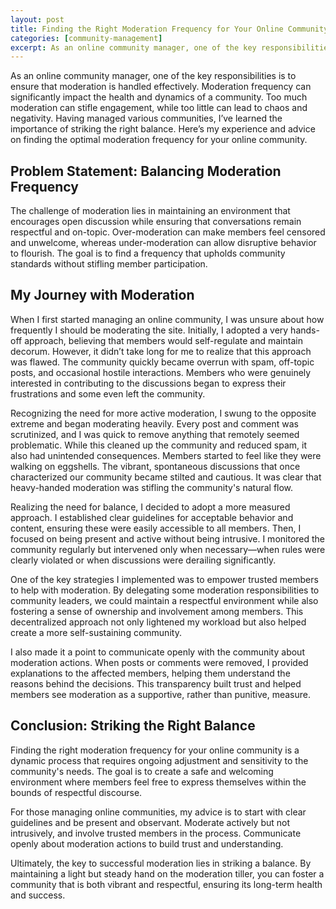 ```yaml
---
layout: post
title: Finding the Right Moderation Frequency for Your Online Community
categories: [community-management]
excerpt: As an online community manager, one of the key responsibilities is to ensure that moderation is handled effectively. Moderation frequency can significantly impact the health and dynamics of a community. Too much moderation can stifle engagement, while too little can lead to chaos and negativity. Having managed various communities, I’ve learned the importance of striking the right balance. Here’s my experience and advice on finding the optimal moderation frequency for your online community.
---
```


As an online community manager, one of the key responsibilities is to ensure that moderation is handled effectively. Moderation frequency can significantly impact the health and dynamics of a community. Too much moderation can stifle engagement, while too little can lead to chaos and negativity. Having managed various communities, I’ve learned the importance of striking the right balance. Here’s my experience and advice on finding the optimal moderation frequency for your online community.

## Problem Statement: Balancing Moderation Frequency

The challenge of moderation lies in maintaining an environment that encourages open discussion while ensuring that conversations remain respectful and on-topic. Over-moderation can make members feel censored and unwelcome, whereas under-moderation can allow disruptive behavior to flourish. The goal is to find a frequency that upholds community standards without stifling member participation.

## My Journey with Moderation

When I first started managing an online community, I was unsure about how frequently I should be moderating the site. Initially, I adopted a very hands-off approach, believing that members would self-regulate and maintain decorum. However, it didn’t take long for me to realize that this approach was flawed. The community quickly became overrun with spam, off-topic posts, and occasional hostile interactions. Members who were genuinely interested in contributing to the discussions began to express their frustrations and some even left the community.

Recognizing the need for more active moderation, I swung to the opposite extreme and began moderating heavily. Every post and comment was scrutinized, and I was quick to remove anything that remotely seemed problematic. While this cleaned up the community and reduced spam, it also had unintended consequences. Members started to feel like they were walking on eggshells. The vibrant, spontaneous discussions that once characterized our community became stilted and cautious. It was clear that heavy-handed moderation was stifling the community's natural flow.

Realizing the need for balance, I decided to adopt a more measured approach. I established clear guidelines for acceptable behavior and content, ensuring these were easily accessible to all members. Then, I focused on being present and active without being intrusive. I monitored the community regularly but intervened only when necessary—when rules were clearly violated or when discussions were derailing significantly.

One of the key strategies I implemented was to empower trusted members to help with moderation. By delegating some moderation responsibilities to community leaders, we could maintain a respectful environment while also fostering a sense of ownership and involvement among members. This decentralized approach not only lightened my workload but also helped create a more self-sustaining community.

I also made it a point to communicate openly with the community about moderation actions. When posts or comments were removed, I provided explanations to the affected members, helping them understand the reasons behind the decisions. This transparency built trust and helped members see moderation as a supportive, rather than punitive, measure.

## Conclusion: Striking the Right Balance

Finding the right moderation frequency for your online community is a dynamic process that requires ongoing adjustment and sensitivity to the community's needs. The goal is to create a safe and welcoming environment where members feel free to express themselves within the bounds of respectful discourse.

For those managing online communities, my advice is to start with clear guidelines and be present and observant. Moderate actively but not intrusively, and involve trusted members in the process. Communicate openly about moderation actions to build trust and understanding.

Ultimately, the key to successful moderation lies in striking a balance. By maintaining a light but steady hand on the moderation tiller, you can foster a community that is both vibrant and respectful, ensuring its long-term health and success.
